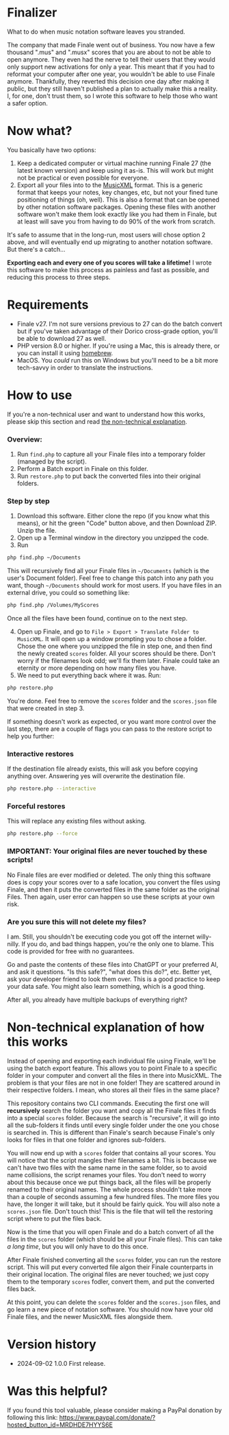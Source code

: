 Finalizer
=========

What to do when music notation software leaves you stranded.

The company that made Finale went out of business. You now have a few thousand ".mus" and ".musx" scores that you are about to not be able to open anymore. They even had the nerve to tell their users that they would only support new activations for only a year. This meant that if you had to reformat your computer after one year, you wouldn't be able to use Finale anymore. Thankfully, they reverted this decision one day after making it public, but they still haven't published a plan to actually make this a reality. I, for one, don't trust them, so I wrote this software to help those who want a safer option.

# Now what?

You basically have two options:

1. Keep a dedicated computer or virtual machine running Finale 27 (the latest known version) and keep using it as-is. This will work but might not be practical or even possible for everyone.
2. Export all your files into to the [MusicXML](https://www.musicxml.com/) format. This is a generic format that keeps your notes, key changes, etc, but not your fined tune positioning of things (oh, well). This is also a format that can be opened by other notation software packages. Opening these files with another software won't make them look exactly like you had them in Finale, but at least will save you from having to do 90% of the work from scratch.

It's safe to assume that in the long-run, most users will chose option 2 above, and will eventually end up migrating to another notation software. But there's a catch... 

**Exporting each and every one of you scores will take a lifetime!** I wrote this software to make this process as painless and fast as possible, and reducing this process to three steps.

# Requirements

* Finale v27. I'm not sure versions previous to 27 can do the batch convert but if you've taken advantage of their Dorico cross-grade option, you'll be able to download 27 as well.  
* PHP version 8.0 or higher. If you're using a Mac, this is already there, or you can install it using [homebrew](https://brew.sh/).
* MacOS. You *could* run this on Windows but you'll need to be a bit more tech-savvy in order to translate the instructions.

# How to use

If you're a non-technical user and want to understand how this works, please skip this section and read [the non-technical explanation](#non-technical-explanation-of-how-this-works).

### Overview:

1. Run `find.php` to capture all your Finale files into a temporary folder (managed by the script).
2. Perform a Batch export in Finale on this folder.
3. Run `restore.php` to put back the converted files into their original folders.

### Step by step

1. Download this software. Either clone the repo (if you know what this means), or hit the green "Code" button above, and then Download ZIP. Unzip the file.
2. Open up a Terminal window in the directory you unzipped the code.
3. Run

```bash
php find.php ~/Documents
```

This will recursively find all your Finale files in `~/Documents` (which is the user's Document folder). Feel free to change this patch into any path you want, though `~/Documents` should work for most users. If you have files in an external drive, you could so something like:

```bash
php find.php /Volumes/MyScores
```

Once all the files have been found, continue on to the next step.

4. Open up Finale, and go to `File > Export > Translate Folder to MusicXML`. It will open up a window prompting you to chose a folder. Chose the one where you unzipped the file in step one, and then find the newly created `scores` folder. All your scores should be there. Don't worry if the filenames look odd; we'll fix them later. Finale could take an eternity or more depending on how many files you have. 
5. We need to put everything back where it was. Run:

```bash
php restore.php
```

You're done. Feel free to remove the `scores` folder and the `scores.json` file that were created in step 3.

If something doesn't work as expected, or you want more control over the last step, there are a couple of flags you can pass to the restore script to help you further:

### Interactive restores

If the destination file already exists, this will ask you before copying anything over. Answering yes will overwrite the destination file.

```bash
php restore.php --interactive
```

### Forceful restores

This will replace any existing files without asking.

```bash
php restore.php --force
```

### IMPORTANT: Your original files are never touched by these scripts!

No Finale files are ever modified or deleted. The only thing this software does is copy your scores over to a safe location, you convert the files using Finale, and then it puts the converted files in the same folder as the original Files. Then again, user error can happen so use these scripts at your own risk.

### Are you sure this will not delete my files?

I am. Still, you shouldn't be executing code you got off the internet willy-nilly. If you do, and bad things happen, you're the only one to blame. This code is provided for free with no guarantees. 

Go and paste the contents of these files into ChatGPT or your preferred AI, and ask it questions. "Is this safe?", "what does this do?", etc. Better yet, ask your developer friend to look them over. This is a good practice to keep your data safe. You might also learn something, which is a good thing.

After all, you already have multiple backups of everything right?

# Non-technical explanation of how this works

Instead of opening and exporting each individual file using Finale, we'll be using the batch export feature. This allows you to point Finale to a specific folder in your computer and convert all the files in there into MusicXML. The problem is that your files are not in one folder! They are scattered around in their respective folders. I mean, who stores all their files in the same place?

This repository contains two CLI commands. Executing the first one will **recursively** search the folder you want and copy all the Finale files it finds into a special `scores` folder. Because the search is "recursive", it will go into all the sub-folders it finds until every single folder under the one you chose is searched in. This is different than Finale's search because Finale's only looks for files in that one folder and ignores sub-folders.

You will now end up with a `scores` folder that contains all your scores. You will notice that the script mangles their filenames a bit. This is because we can't have two files with the same name in the same folder, so to avoid name collisions, the script renames your files. You don't need to worry about this because once we put things back, all the files will be properly renamed to their original names. The whole process shouldn't take more than a couple of seconds assuming a few hundred files. The more files you have, the longer it will take, but it should be fairly quick. You will also note a `scores.json` file. Don't touch this! This is the file that will tell the restoring script where to put the files back.

Now is the time that you will open Finale and do a batch convert of all the files in the `scores` folder (which should be all your Finale files). This can take *a long time*, but you will only have to do this once.

After Finale finished converting all the `scores` folder, you can run the restore script. This will put every converted file algon their Finale counterparts in their original location. The original files are never touched; we just copy them to the temporary `scores` fodler, convert them, and put the converted files back. 

At this point, you can delete the `scores` folder and the `scores.json` files, and go learn a new piece of notation software. You should now have your old Finale files, and the newer MusicXML files alongside them.

# Version history

- 2024-09-02 1.0.0 First release.

# Was this helpful?

If you found this tool valuable, please consider making a PayPal donation by following this link: https://www.paypal.com/donate/?hosted_button_id=MRDHDE7HYYS6E
